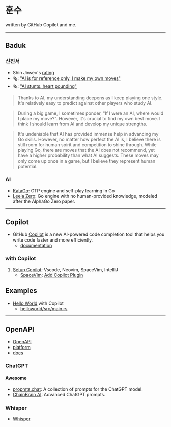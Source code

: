 # 훈수

written by GitHub Copilot and me.

---

## Baduk

### 신진서

- Shin Jinseo's [rating](https://www.goratings.org/en/players/1313.html)
- 🗞️: ["AI is for reference only, I make my own moves"](https://www.hankyung.com/life/article/2022030167811)
- 🗞️: ["AI stunts, heart pounding"](https://www.mk.co.kr/news/society/9775037)

> Thanks to AI, my understanding deepens as I keep playing one style. It's relatively easy to predict against other players who study AI. 

> During a big game, I sometimes ponder, "If I were an AI, where would I place my move?". However, it's crucial to find my own best move. I think I should learn from AI and develop my unique strengths.

> It's undeniable that AI has provided immense help in advancing my Go skills. However, no matter how perfect the AI is, I believe there is still room for human spirit and competition to shine through. While playing Go, there are moves that the AI does not recommend, yet have a higher probability than what AI suggests. These moves may only come up once in a game, but I believe they represent human potential.


### AI

- [KataGo](https://github.com/lightvector/KataGo): GTP engine and self-play learning in Go
- [Leela Zero](https://github.com/leela-zero/leela-zero): Go engine with no human-provided knowledge, modeled after the AlphaGo Zero paper.

---

## Copilot

- GitHub [Copilot](https://copilot.github.com/) is a new AI-powered code completion tool that helps you write code faster and more efficiently.
  - [documentation](https://docs.github.com/en/copilot)

### with Copilot

1. [Setup Copilot](docs/setup.md): Vscode, Neovim, SpaceVim, IntelliJ
   - [SpaceVim](docs/setup.md#spacevim): [Add Copilot Plugin](docs/setup.md#add-copilot-plugin)

## Examples

- [Hello World](src/rust/helloworld/README.md) with Copilot
  - [helloworld/src/main.rs](src/rust/helloworld/src/main.rs)

---

## OpenAPI

- [OpenAPI](https://openai.com/)
- [platform](https://platform.openai.com)
- [docs](https://platform.openai.com/docs)   

### ChatGPT

#### Awesome

- [propmts.chat](https://prompts.chat): A collection of prompts for the ChatGPT model.
- [ChainBrain AI](https://chainbrain.ai): Advanced ChatGPT prompts.

### Whisper

- [Whisper](https://whisper.ai/)
